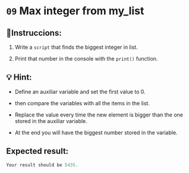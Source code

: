 # `09` Max integer from my_list


## 📝Instruccions:

1. Write a `script` that finds the biggest integer in list.

2. Print that number in the console with the `print()` function.

## 💡 Hint:

- Define an auxiliar variable and set the first value to 0.

- then compare the variables with all the items in the list.

- Replace the value every time the new element is bigger than the one stored in the auxiliar variable.

- At the end you will have the biggest number stored in the variable.

## Expected result:

 ```py
Your result should be 5435.
```